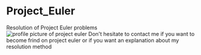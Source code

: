 # Project_Euler
Resolution of Project Euler problems <br />
![profile picture of project euler](https://projecteuler.net/profile/Sifflet_blanc.png)
Don't hesitate to contact me if you want to become frind on project euler or if you want an explanation about my resolution method

